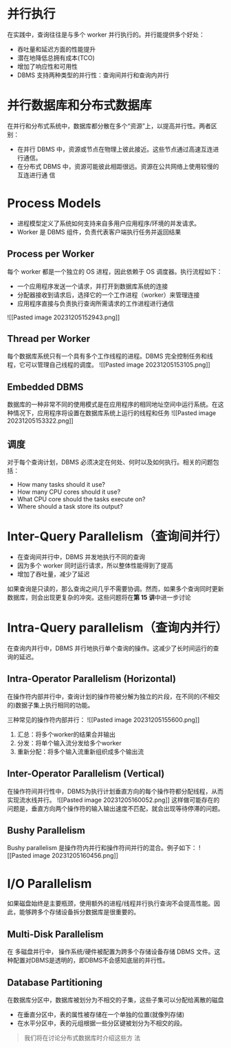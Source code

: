# 并行执行
在实践中，查询往往是与多个 worker 并行执行的。并行能提供多个好处：
- 吞吐量和延迟方面的性能提升
- 潜在地降低总拥有成本(TCO)
- 增加了响应性和可用性
- DBMS 支持两种类型的并行性：查询间并行和查询内并行

# 并行数据库和分布式数据库
在并行和分布式系统中，数据库都分散在多个“资源”上，以提高并行性。两者区别：
- 在并行 DBMS 中，资源或节点在物理上彼此接近。这些节点通过高速互连进行通信。
- 在分布式 DBMS 中，资源可能彼此相距很远。资源在公共网络上使用较慢的互连进行通 信

# Process Models
- 进程模型定义了系统如何支持来自多用户应用程序/环境的并发请求。
- Worker 是 DBMS 组件，负责代表客户端执行任务并返回结果

## Process per Worker
每个 worker 都是一个独立的 OS 进程，因此依赖于 OS 调度器。执行流程如下：
- 一个应用程序发送一个请求，并打开到数据库系统的连接
- 分配器接收到请求后，选择它的一个工作进程（worker）来管理连接
- 应用程序直接与负责执行查询所需请求的工作进程进行通信

![[Pasted image 20231205152943.png]]

## Thread per Worker
每个数据库系统只有一个具有多个工作线程的进程。DBMS 完全控制任务和线程，它可以管理自己线程的调度。
![[Pasted image 20231205153105.png]]

## Embedded DBMS
数据库的一种非常不同的使用模式是在应用程序的相同地址空间中运行系统。在这种情况下，应用程序将设置在数据库系统上运行的线程和任务
![[Pasted image 20231205153322.png]]

## 调度
对于每个查询计划，DBMS 必须决定在何处、何时以及如何执行。相关的问题包括：
- How many tasks should it use?
- How many CPU cores should it use?
- What CPU core should the tasks execute on?
- Where should a task store its output?

# Inter-Query Parallelism（查询间并行）
- 在查询间并行中，DBMS 并发地执行不同的查询
- 因为多个 worker 同时运行请求，所以整体性能得到了提高
- 增加了吞吐量，减少了延迟

如果查询是只读的，那么查询之间几乎不需要协调。然而，如果多个查询同时更新数据库，则会出现更复杂的冲突。这些问题将在**第 15 讲**中进一步讨论

# Intra-Query parallelism（查询内并行）
在查询内并行中，DBMS 并行地执行单个查询的操作。这减少了长时间运行的查询的延迟。

## Intra-Operator Parallelism (Horizontal)
在操作符内部并行中，查询计划的操作符被分解为独立的片段，在不同的(不相交的)数据子集上执行相同的功能。

三种常见的操作符内部并行：
![[Pasted image 20231205155600.png]]
1. 汇总：将多个worker的结果合并输出
2. 分发：将单个输入流分发给多个worker
3. 重新分配：将多个输入流重新组织成多个输出流

## Inter-Operator Parallelism (Vertical)
在操作符间并行性中，DBMS为执行计划垂直方向的每个操作符都分配线程，从而实现流水线并行。
![[Pasted image 20231205160052.png]]
这样做可能存在的问题是，垂直方向两个操作符的输入输出速度不匹配，就会出现等待停滞的问题。

## Bushy Parallelism
Bushy parallelism 是操作符内并行和操作符间并行的混合。例子如下：
![[Pasted image 20231205160456.png]]

# I/O Parallelism
如果磁盘始终是主要瓶颈，使用额外的进程/线程并行执行查询不会提高性能。因此，能够跨多个存储设备拆分数据库是很重要的。

## Multi-Disk Parallelism
在 多磁盘并行中， 操作系统/硬件被配置为跨多个存储设备存储 DBMS 文件。这种配置对DBMS是透明的，即DBMS不会感知底层的并行性。

## Database Partitioning
在数据库分区中，数据库被划分为不相交的子集，这些子集可以分配给离散的磁盘
- 在垂直分区中，表的属性被存储在一个单独的位置(就像列存储)
- 在水平分区中，表的元组根据一些分区键被划分为不相交的段。

>我们将在讨论分布式数据库时介绍这些方 法


